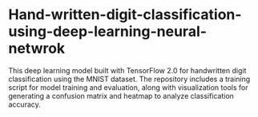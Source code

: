 # Hand-written-digit-classification-using-deep-learning-neural-netwrok
This deep learning model built with TensorFlow 2.0 for handwritten digit classification using the MNIST dataset. The repository includes a training script for model training and evaluation, along with visualization tools for generating a confusion matrix and heatmap to analyze classification accuracy.
